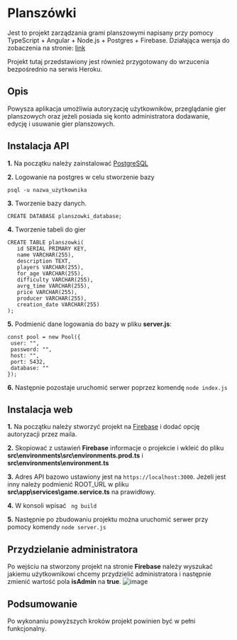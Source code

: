 # Planszówki
Jest to projekt zarządzania grami planszowymi napisany przy pomocy TypeScript + Angular + Node.js + Postgres + Firebase. Działająca wersja do zobaczenia na stronie: 
[link](http://planszowkiweb.herokuapp.com/login)

Projekt tutaj przedstawiony jest również przygotowany do wrzucenia bezpośrednio na serwis Heroku.

## Opis

Powysza aplikacja umożliwia autoryzację użytkowników, przeglądanie gier planszowych oraz jeżeli posiada się konto administratora dodawanie, edycję i usuwanie gier planszowych.

## Instalacja API
 
 **1.** Na początku należy zainstalować [PostgreSQL](https://www.postgresql.org/)
 
 **2.** Logowanie na postgres w celu stworzenie bazy
 ``` 
 psql -u nazwa_użytkownika
 ```
 
 **3.** Tworzenie bazy danych.
 
 ```
 CREATE DATABASE planszowki_database;
 ```
 
 **4.** Tworzenie tabeli do gier
 ```
CREATE TABLE planszowki(
    id SERIAL PRIMARY KEY,
    name VARCHAR(255),
    description TEXT,
    players VARCHAR(255),
    for_age VARCHAR(255),
    difficulty VARCHAR(255),
    avrg_time VARCHAR(255),
    price VARCHAR(255),
    producer VARCHAR(255),
    creation_date VARCHAR(255)
);
```
 
 **5.** Podmienić dane logowania do bazy w pliku **server.js**:
 ```
 const pool = new Pool({
  user: "",
  password: "",
  host: "",
  port: 5432,
  database: ""
});
```
**6.** Następnie pozostaje uruchomić serwer poprzez komendę ``` node index.js ```


## Instalacja web

**1.** Na początku należy stworzyć projekt na [Firebase](https://console.firebase.google.com/) i dodać opcję autoryzacji przez maila.

**2.** Skopiować z ustawień **Firebase** informacje o projekcie i wkleić do pliku **src\environments\src\environments.prod.ts** i **src\environments\environment.ts**

**3.** Adres API bazowo ustawiony jest na ```https://localhost:3000```. Jeżeli jest inny należy podmienić ROOT_URL w pliku **src\app\services\game.service.ts** na prawidłowy.

**4.** W konsoli wpisać ``` ng build```

**5.** Następnie po zbudowaniu projektu można uruchomić serwer przy pomocy komendy ``` node server.js ```

## Przydzielanie administratora
Po wejściu na stworzony projekt na stronie **Firebase** należy wyszukać jakiemu użytkownikowi chcemy przydzielić administratora i następnie zmienić wartość pola **isAdmin** na **true**.
![image](https://i.ibb.co/QMNgDRY/test.png)

## Podsumowanie
Po wykonaniu powyższych kroków projekt powinien być w pełni funkcjonalny.
